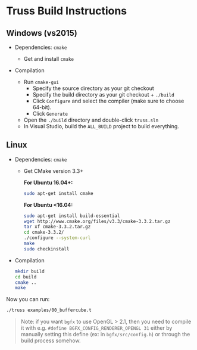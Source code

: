 # Truss Build Instructions

## Windows (vs2015)
* Dependencies: `cmake`
  * Get and install `cmake`

* Compilation
  * Run `cmake-gui`
    * Specify the source directory as your git checkout
    * Specify the build directory as your git checkout + `./build`
    * Click `Configure` and select the compiler (make sure to choose 64-bit).
    * Click `Generate`
  * Open the `./build` directory and double-click `truss.sln`
  * In Visual Studio, build the `ALL_BUILD` project to build everything.

## Linux
* Dependencies: `cmake`
  * Get CMake version 3.3+

    **For Ubuntu 16.04+:**

    ```bash
    sudo apt-get install cmake
    ```

    **For Ubuntu <16.04:**

    ```bash
    sudo apt-get install build-essential
    wget http://www.cmake.org/files/v3.3/cmake-3.3.2.tar.gz
    tar xf cmake-3.3.2.tar.gz
    cd cmake-3.3.2/
    ./configure --system-curl
    make
    sudo checkinstall
    ```

* Compilation

  ```bash
  mkdir build
  cd build
  cmake ..
  make
  ```

Now you can run:
```bash
./truss examples/00_buffercube.t
```

> Note: if you want `bgfx` to use OpenGL > 2.1, then you need to compile it with
> e.g. `#define BGFX_CONFIG_RENDERER_OPENGL 31`
> either by manually setting this define (ex: in `bgfx/src/config.h`) or through
> the build process somehow.
